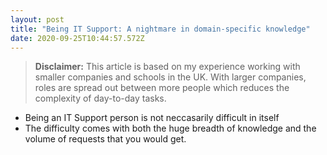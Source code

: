```yaml
---
layout: post
title: "Being IT Support: A nightmare in domain-specific knowledge"
date: 2020-09-25T10:44:57.572Z
---
```

> **Disclaimer:** This article is based on my experience working with smaller companies and schools in the UK. With larger companies, roles are spread out between more people which reduces the complexity of day-to-day tasks.

 - Being an IT Support person is not neccasarily difficult in itself
 - The difficulty comes with both the huge breadth of knowledge and the volume of requests that you would get.